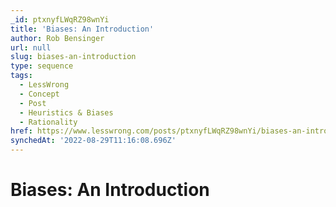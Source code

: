 ```yaml
---
_id: ptxnyfLWqRZ98wnYi
title: 'Biases: An Introduction'
author: Rob Bensinger
url: null
slug: biases-an-introduction
type: sequence
tags:
  - LessWrong
  - Concept
  - Post
  - Heuristics & Biases
  - Rationality
href: https://www.lesswrong.com/posts/ptxnyfLWqRZ98wnYi/biases-an-introduction
synchedAt: '2022-08-29T11:16:08.696Z'
---
```

# Biases: An Introduction

